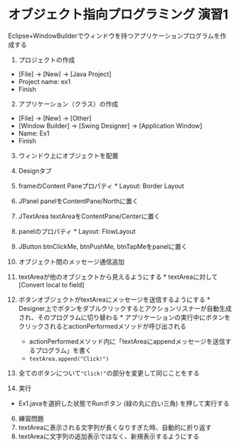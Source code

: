 # オブジェクト指向プログラミング 演習1
Eclipse+WindowBuilderでウィンドウを持つアプリケーションプログラムを作成する

1. プロジェクトの作成
  * [File] → [New] → [Java Project]
  * Project name: ex1
  * Finish

2. アプリケーション（クラス）の作成
  * [File] → [New] → [Other]
  * [Window Builder] → [Swing Designer] → [Application Window]
  * Name: Ex1
  * Finish

3. ウィンドウ上にオブジェクトを配置
  1. Designタブ
  2. frameのContent Paneプロパティ
    * Layout: Border Layout
  3. JPanel panelをContentPane/Northに置く
  4. JTextArea textAreaをContentPane/Centerに置く
  5. panelのプロパティ
    * Layout: FlowLayout
  6. JButton btnClickMe, btnPushMe, btnTapMeをpanelに置く

4. オブジェクト間のメッセージ通信追加
  1. textAreaが他のオブジェクトから見えるようにする
    * textAreaに対して[Convert local to field]
  2. ボタンオブジェクトがtextAreaにメッセージを送信するようにする
    * Designer上でボタンをダブルクリックするとアクションリスナーが自動生成され、そのプログラムに切り替わる
    * アプリケーションの実行中にボタンをクリックされるとactionPerformedメソッドが呼び出される
      * actionPerformedメソッド内に「textAreaにappendメッセージを送信するプログラム」を書く
      * `textArea.append("Click!")`
  3. 全てのボタンについて`"Click!"`の部分を変更して同じことをする

5. 実行
  * Ex1.javaを選択した状態でRunボタン (緑の丸に白い三角) を押して実行する

6. 練習問題
  1. textAreaに表示される文字列が長くなりすぎた時、自動的に折り返す
  2. textAreaに文字列の追加表示ではなく、新規表示するようにする
